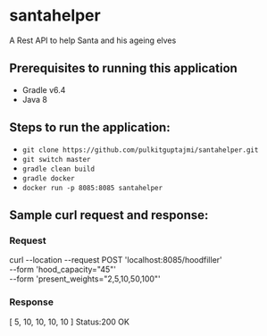 # santahelper
A Rest API to help Santa and his ageing elves

## Prerequisites to running this application
- Gradle v6.4
- Java 8 

## Steps to run the application:
- `git clone https://github.com/pulkitguptajmi/santahelper.git`
- `git switch master`
- `gradle clean build`
- `gradle docker`
- `docker run -p 8085:8085 santahelper`

## Sample curl request and response:
### Request
curl --location --request POST 'localhost:8085/hoodfiller' \
--form 'hood_capacity="45"' \
--form 'present_weights="2,5,10,50,100"'

### Response
[
    5,
    10,
    10,
    10,
    10
]
Status:200 OK



